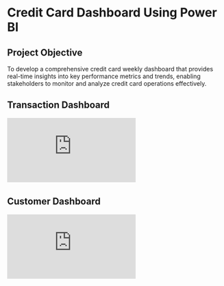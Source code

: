 # Credit Card Dashboard Using Power BI

## Project Objective

To develop a comprehensive credit card weekly dashboard that provides real-time insights into key performance metrics and trends, enabling stakeholders to monitor and analyze credit card operations effectively.

## Transaction Dashboard

![Transaction Dashboard](https://github.com/himanshu-banodha/Credit-Card-Dashboard-Power-BI/blob/main/Credit%20Card%20Transaction%20Dashboard.pdf)

## Customer Dashboard

![Transaction Dashboard](https://github.com/himanshu-banodha/Credit-Card-Dashboard-Power-BI/blob/main/Credit%20Card%20Customer%20Dashboard.pdf)
